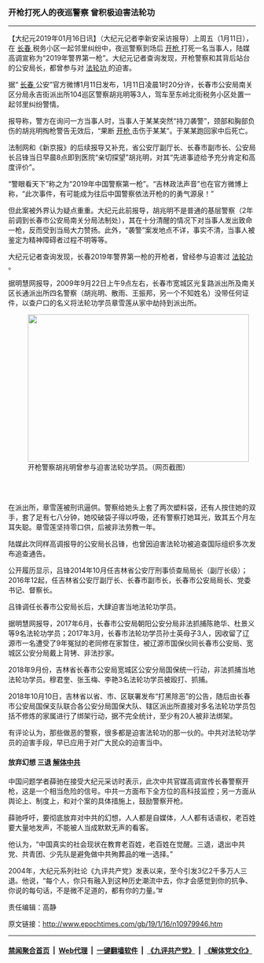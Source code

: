 ### 开枪打死人的夜巡警察 曾积极迫害法轮功
------------------------

<p>
 【大纪元2019年01月16日讯】（大纪元记者李新安采访报导）上周五（1月11日），在
 <a href="http://www.epochtimes.com/gb/tag/%E9%95%BF%E6%98%A5.html">
  长春
 </a>
 税务小区一起邻里纠纷中，夜巡警察到场后
 <a href="http://www.epochtimes.com/gb/tag/%E5%BC%80%E6%9E%AA.html">
  开枪
 </a>
 打死一名当事人，陆媒高调宣称为“2019年警界第一枪”。大纪元记者查询发现，开枪警察和其背后站台的公安局长，都曾参与对
 <a href="http://www.epochtimes.com/gb/tag/%E6%B3%95%E8%BD%AE%E5%8A%9F.html">
  法轮功
 </a>
 的迫害。
</p>
<p>
 据“
 <a href="http://www.epochtimes.com/gb/tag/%E9%95%BF%E6%98%A5.html">
  长春
 </a>
 公安”官方微博1月11日发布，1月11日凌晨1时20分许，长春市公安局南关区分局永吉街派出所104巡区警察胡兆明等3人，驾车至东岭北街税务小区处置一起邻里纠纷警情。
</p>
<p>
 报导称，警方在询问一方当事人时，当事人于某某突然“持刀袭警”，颈部和胸部负伤的胡兆明掏枪警告无效后，“果断
 <a href="http://www.epochtimes.com/gb/tag/%E5%BC%80%E6%9E%AA.html">
  开枪
 </a>
 击伤于某某”。于某某跑回家中后死亡。
</p>
<p>
 法制网和《新京报》的后续报导又补充，省公安厅副厅长、长春市副市长、公安局长吕锋当日早晨8点即到医院“亲切探望”胡兆明，对其“先进事迹给予充分肯定和高度评价”。
</p>
<p>
 “警眼看天下”称之为“2019年中国警察第一枪”。“吉林政法声音”也在官方微博上称，“此次事件，有可能成为往后中国警察依法开枪的的勇气源泉！”
</p>
<p>
 但此案被外界认为疑点重重。大纪元此前报导，胡兆明不是普通的基层警察（2年前调到长春市公安局南关分局法制处），其在十分清醒的情况下对当事人发出致命一枪，反而受到当局大力赞扬。此外，“袭警”案发地点不详，事实不清，当事人被鉴定为精神障碍者过程不明等等。
</p>
<p>
 大纪元记者查询发现，长春2019年警界第一枪的开枪者，曾经参与迫害过
 <a href="http://www.epochtimes.com/gb/tag/%E6%B3%95%E8%BD%AE%E5%8A%9F.html">
  法轮功
 </a>
 。
</p>
<p>
 据明慧网报导，2009年9月22日上午9点左右，长春市宽城区光复路派出所及南关区长通派出所四名警察（胡兆明、散雨、王振邦，另一个不知姓名）没带任何证件，以查户口的名义将法轮功学员章雪莲从家中劫持到派出所。
</p>
<figure class="wp-caption aligncenter" id="attachment_10979973" style="width: 450px">
 <a href="http://i.epochtimes.com/assets/uploads/2019/01/999_meitu_3.jpg">
  <img alt="" class="wp-image-10979973 size-medium" height="300" src="http://i.epochtimes.com/assets/uploads/2019/01/999_meitu_3-450x300.jpg" width="450"/>
 </a>
 <br/><figcaption class="wp-caption-text">
  开枪警察胡兆明曾参与迫害法轮功学员。（网页截图）
 </figcaption><br/>
</figure><br/>
<p>
 在派出所，章雪莲被刑讯逼供。警察给她头上套了两次塑料袋，还有人按住她的双手，套了足有七八分钟，她咬破袋子得以呼吸，还有警察打她耳光，致其五个月左耳失聪。章雪莲坚持零口供，后被非法劳教一年。
</p>
<p>
 陆媒此次同样高调报导的公安局长吕锋，也曾因迫害法轮功被追查国际组织多次发布追查通告。
</p>
<p>
 公开履历显示，吕锋2014年10月任吉林省公安厅刑事侦查局局长（副厅长级）；2016年12起，任吉林省公安厅副厅长、长春市副市长，长春市公安局局长、党委书记、督察长。
</p>
<p>
 吕锋调任长春市公安局长后，大肆迫害当地法轮功学员。
</p>
<p>
 据明慧网报导，2017年6月，长春市公安局朝阳公安分局非法抓捕陈艳华、杜景义等9名法轮功学员；2017年3月，长春市法轮功学员孙士英母子3人，因收留了辽源市一名遭受了9年冤狱的老同修在家暂住，被辽源市国保伙同长春市公安局、宽城区公安分局戴上背铐、非法抄家。
</p>
<p>
 2018年9月份，吉林省长春市公安局宽城区公安分局国保统一行动，非法抓捕当地法轮功学员。穆君奎、张玉梅、李艳3名法轮功学员被殴打、抓捕。
</p>
<p>
 2018年10月10日，吉林省以省、市、区联署发布“打黑除恶”的公告，随后由长春市公安局国保支队联合各公安分局国保大队、辖区派出所直接对多名法轮功学员包括不修炼的家属进行了绑架行动，据不完全统计，至少有20人被非法绑架。
</p>
<p>
 有评论认为，那些做恶的警察，很多都是迫害法轮功的那一伙的。中共对法轮功学员的迫害手段，早已应用于对广大民众的迫害当中。
</p>
<h4>
 放弃幻想 三退
 <a href="http://www.epochtimes.com/gb/tag/%E8%A7%A3%E4%BD%93%E4%B8%AD%E5%85%B1.html">
  解体中共
 </a>
</h4>
<p>
 中国问题学者薛驰在接受大纪元采访时表示，此次中共官媒高调宣传长春警察开枪，这是一个相当危险的信号。中共一方面布下全方位的高科技监控；另一方面从舆论上、制度上，和对个案的具体措施上，鼓励警察开枪。
</p>
<p>
 薛驰呼吁，要彻底放弃对中共的幻想，人人都是自媒体，人人都有话语权，老百姓要大量地发声，不能被人当成默默无声的看客。
</p>
<p>
 他认为，“中国真实的社会现状在教育老百姓，老百姓在觉醒。三退，退出中共党、共青团、少先队是避免做中共殉葬品的唯一选择。”
</p>
<p>
 2004年，大纪元系列社论《九评共产党》发表以来，至今引发3亿2千多万人三退。他说，“每个人，你只有融入到这种历史潮流中去，你才会感觉到你的抗争、你说的每句话，不是微不足道的，都有你的力量。”#
</p>
<p>
 责任编辑：高静
</p>

原文链接：http://www.epochtimes.com/gb/19/1/16/n10979946.htm


------------------------
#### [禁闻聚合首页](https://github.com/gfw-breaker/banned-news/blob/master/README.md) &nbsp;|&nbsp; [Web代理](https://github.com/gfw-breaker/open-proxy/blob/master/README.md) &nbsp;|&nbsp; [一键翻墙软件](https://github.com/gfw-breaker/nogfw/blob/master/README.md) &nbsp;|&nbsp; [《九评共产党》](https://github.com/gfw-breaker/9ping.md/blob/master/README.md#九评之一评共产党是什么) &nbsp;|&nbsp; [《解体党文化》](https://github.com/gfw-breaker/jtdwh.md/blob/master/README.md#绪论)